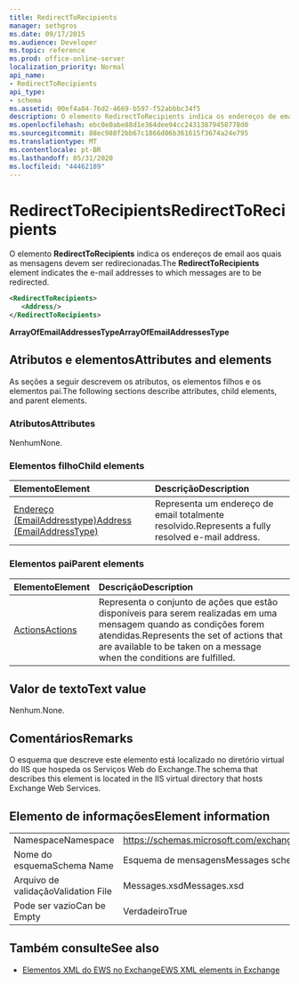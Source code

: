 ```yaml
---
title: RedirectToRecipients
manager: sethgros
ms.date: 09/17/2015
ms.audience: Developer
ms.topic: reference
ms.prod: office-online-server
localization_priority: Normal
api_name:
- RedirectToRecipients
api_type:
- schema
ms.assetid: 00ef4a84-76d2-4669-b597-f52abbbc34f5
description: O elemento RedirectToRecipients indica os endereços de email aos quais as mensagens devem ser redirecionadas.
ms.openlocfilehash: ebc0e0abe88d1e364dee94cc24313879458778d0
ms.sourcegitcommit: 88ec988f2bb67c1866d06b361615f3674a24e795
ms.translationtype: MT
ms.contentlocale: pt-BR
ms.lasthandoff: 05/31/2020
ms.locfileid: "44462189"
---
```

# <a name="redirecttorecipients"></a><span data-ttu-id="939b2-103">RedirectToRecipients</span><span class="sxs-lookup"><span data-stu-id="939b2-103">RedirectToRecipients</span></span>

<span data-ttu-id="939b2-104">O elemento **RedirectToRecipients** indica os endereços de email aos quais as mensagens devem ser redirecionadas.</span><span class="sxs-lookup"><span data-stu-id="939b2-104">The **RedirectToRecipients** element indicates the e-mail addresses to which messages are to be redirected.</span></span> 
  
```XML
<RedirectToRecipients>
   <Address/>
</RedirectToRecipients>
```

 <span data-ttu-id="939b2-105">**ArrayOfEmailAddressesType**</span><span class="sxs-lookup"><span data-stu-id="939b2-105">**ArrayOfEmailAddressesType**</span></span>
## <a name="attributes-and-elements"></a><span data-ttu-id="939b2-106">Atributos e elementos</span><span class="sxs-lookup"><span data-stu-id="939b2-106">Attributes and elements</span></span>

<span data-ttu-id="939b2-107">As seções a seguir descrevem os atributos, os elementos filhos e os elementos pai.</span><span class="sxs-lookup"><span data-stu-id="939b2-107">The following sections describe attributes, child elements, and parent elements.</span></span>
  
### <a name="attributes"></a><span data-ttu-id="939b2-108">Atributos</span><span class="sxs-lookup"><span data-stu-id="939b2-108">Attributes</span></span>

<span data-ttu-id="939b2-109">Nenhum</span><span class="sxs-lookup"><span data-stu-id="939b2-109">None.</span></span>
  
### <a name="child-elements"></a><span data-ttu-id="939b2-110">Elementos filho</span><span class="sxs-lookup"><span data-stu-id="939b2-110">Child elements</span></span>

|<span data-ttu-id="939b2-111">**Elemento**</span><span class="sxs-lookup"><span data-stu-id="939b2-111">**Element**</span></span>|<span data-ttu-id="939b2-112">**Descrição**</span><span class="sxs-lookup"><span data-stu-id="939b2-112">**Description**</span></span>|
|:-----|:-----|
|[<span data-ttu-id="939b2-113">Endereço (EmailAddresstype)</span><span class="sxs-lookup"><span data-stu-id="939b2-113">Address (EmailAddressType)</span></span>](address-emailaddresstype.md) <br/> |<span data-ttu-id="939b2-114">Representa um endereço de email totalmente resolvido.</span><span class="sxs-lookup"><span data-stu-id="939b2-114">Represents a fully resolved e-mail address.</span></span>  <br/> |
   
### <a name="parent-elements"></a><span data-ttu-id="939b2-115">Elementos pai</span><span class="sxs-lookup"><span data-stu-id="939b2-115">Parent elements</span></span>

|<span data-ttu-id="939b2-116">**Elemento**</span><span class="sxs-lookup"><span data-stu-id="939b2-116">**Element**</span></span>|<span data-ttu-id="939b2-117">**Descrição**</span><span class="sxs-lookup"><span data-stu-id="939b2-117">**Description**</span></span>|
|:-----|:-----|
|[<span data-ttu-id="939b2-118">Actions</span><span class="sxs-lookup"><span data-stu-id="939b2-118">Actions</span></span>](actions.md) <br/> |<span data-ttu-id="939b2-119">Representa o conjunto de ações que estão disponíveis para serem realizadas em uma mensagem quando as condições forem atendidas.</span><span class="sxs-lookup"><span data-stu-id="939b2-119">Represents the set of actions that are available to be taken on a message when the conditions are fulfilled.</span></span>  <br/> |
   
## <a name="text-value"></a><span data-ttu-id="939b2-120">Valor de texto</span><span class="sxs-lookup"><span data-stu-id="939b2-120">Text value</span></span>

<span data-ttu-id="939b2-121">Nenhum.</span><span class="sxs-lookup"><span data-stu-id="939b2-121">None.</span></span>
  
## <a name="remarks"></a><span data-ttu-id="939b2-122">Comentários</span><span class="sxs-lookup"><span data-stu-id="939b2-122">Remarks</span></span>

<span data-ttu-id="939b2-123">O esquema que descreve este elemento está localizado no diretório virtual do IIS que hospeda os Serviços Web do Exchange.</span><span class="sxs-lookup"><span data-stu-id="939b2-123">The schema that describes this element is located in the IIS virtual directory that hosts Exchange Web Services.</span></span>
  
## <a name="element-information"></a><span data-ttu-id="939b2-124">Elemento de informações</span><span class="sxs-lookup"><span data-stu-id="939b2-124">Element information</span></span>

|||
|:-----|:-----|
|<span data-ttu-id="939b2-125">Namespace</span><span class="sxs-lookup"><span data-stu-id="939b2-125">Namespace</span></span>  <br/> |https://schemas.microsoft.com/exchange/services/2006/messages  <br/> |
|<span data-ttu-id="939b2-126">Nome do esquema</span><span class="sxs-lookup"><span data-stu-id="939b2-126">Schema Name</span></span>  <br/> |<span data-ttu-id="939b2-127">Esquema de mensagens</span><span class="sxs-lookup"><span data-stu-id="939b2-127">Messages schema</span></span>  <br/> |
|<span data-ttu-id="939b2-128">Arquivo de validação</span><span class="sxs-lookup"><span data-stu-id="939b2-128">Validation File</span></span>  <br/> |<span data-ttu-id="939b2-129">Messages.xsd</span><span class="sxs-lookup"><span data-stu-id="939b2-129">Messages.xsd</span></span>  <br/> |
|<span data-ttu-id="939b2-130">Pode ser vazio</span><span class="sxs-lookup"><span data-stu-id="939b2-130">Can be Empty</span></span>  <br/> |<span data-ttu-id="939b2-131">Verdadeiro</span><span class="sxs-lookup"><span data-stu-id="939b2-131">True</span></span>  <br/> |
   
## <a name="see-also"></a><span data-ttu-id="939b2-132">Também consulte</span><span class="sxs-lookup"><span data-stu-id="939b2-132">See also</span></span>



- [<span data-ttu-id="939b2-133">Elementos XML do EWS no Exchange</span><span class="sxs-lookup"><span data-stu-id="939b2-133">EWS XML elements in Exchange</span></span>](ews-xml-elements-in-exchange.md)

